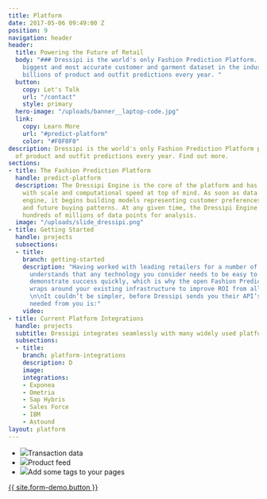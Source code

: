 ```yaml
---
title: Platform
date: 2017-05-06 09:49:00 Z
position: 9
navigation: header
header:
  title: Powering the Future of Retail
  body: "### Dressipi is the world's only Fashion Prediction Platform. Based on the
    biggest and most accurate customer and garment dataset in the industry, we power
    billions of product and outfit predictions every year. "
  button:
    copy: Let's Talk
    url: "/contact"
    style: primary
  hero-image: "/uploads/banner__laptop-code.jpg"
  link:
    copy: Learn More
    url: "#predict-platform"
    color: "#F0F0F0"
description: Dressipi is the world's only Fashion Prediction Platform powering billions
  of product and outfit predictions every year. Find out more.
sections:
- title: The Fashion Prediction Platform
  handle: predict-platform
  description: The Dressipi Engine is the core of the platform and has been built
    with scale and computational speed at top of mind. As soon as data enters the
    engine, it begins building models representing customer preferences, behaviour,
    and future buying patterns. At any given time, the Dressipi Engine can process
    hundreds of millions of data points for analysis.
  image: "/uploads/slide_dressipi.png"
- title: Getting Started
  handle: projects
  subsections:
  - title: 
    branch: getting-started
    description: "Having worked with leading retailers for a number of years, Dressipi
      understands that any technology you consider needs to be easy to implement and
      demonstrate success quickly, which is why the open Fashion Prediction Platform
      wraps around your existing infrastructure to improve ROI from all platforms.
      \n\nIt couldn’t be simpler, before Dressipi sends you their API’s, all that’s
      needed from you is:"
    video: 
- title: Current Platform Integrations
  handle: projects
  subtitle: Dressipi integrates seamlessly with many widely used platforms.
  subsections:
  - title: 
    branch: platform-integrations
    description: D
    image: 
    integrations:
    - Exponea
    - Ometria
    - Sap Hybris
    - Sales Force
    - IBM
    - Astound
layout: platform
---
```


<div class="ul-div"><ul><li><img class="pink-tick" src="/uploads/pink-tick.png">Transaction data</li><li> <img class="pink-tick" src="/uploads/pink-tick.png">Product feed</li><li> <img class="pink-tick" src="/uploads/pink-tick.png">Add some tags to your pages</li></ul></div>
<a href="/contact" class="button button--large button-primary center" title="">{{ site.form-demo.button }}</a>
